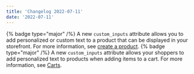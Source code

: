 ```yaml
---
title: 'Changelog 2022-07-11'
date: '2022-07-11'
---
```

{% badge type="major" /%} A new `custom_inputs` attribute allows you to add personalized or custom text to a product that can be displayed in your storefront. For more information, see [create a product](/docs/pxm/products/ep-pxm-products-api/create-a-product).
{% badge type="major" /%} A new `custom_inputs` attribute allows your shoppers to add personalized text to products when adding items to a cart. For more information, see [Carts](/docs/commerce-cloud/carts/carts).
